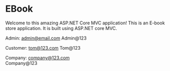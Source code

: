 # EBook
Welcome to this amazing ASP.NET Core MVC application! This is an E-book store application. It is built using ASP.NET core MVC.

Admin:
admin@email.com
Admin@123

Customer:
tom@123.com
Tom@123

Company:
company@123.com  
Company@123
